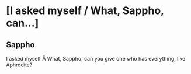 # [I asked myself / What, Sappho, can...]
## Sappho
I asked myself
Â
What, Sappho, can
you give one who
has everything,
like Aphrodite?
